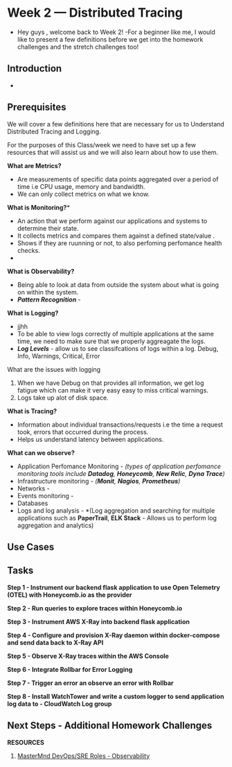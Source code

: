 # Week 2 — Distributed Tracing
- Hey guys , welcome back to Week 2!
-For a beginner like me, I would like to present a few definitions before we get into the homework challenges and the stretch challenges too!
 
## Introduction
-

## Prerequisites
We will cover a few definitions here that are necessary for us to Understand Distributed Tracing and Logging.

For the purposes of this Class/week we need to have set up a few resources that will assist us and we will also learn about how to use them.

**What are Metrics?**
- Are measurements of specific data points aggregated over a period of time i.e CPU usage, memory and bandwidth.
- We can only collect metrics on what we know.

**What is Monitoring?***
- An action that we perform against our applications and systems to determine their state.
- It collects metrics and compares them against a defined state/value .
- Shows if they are ruunning or not, to also perfoming perfomance health checks.
- 

**What is Observability?**
- Being able to look at data from outside the system about what is going on within the system.
- ***Pattern Recognition*** - 

**What is Logging?**
- jjhh
- To be able to view logs correctly of multiple applications at the same time, we need to make sure that we properly aggreagate the logs.
- ***Log Levels*** - allow us to see classifcations of logs within a log.
Debug, Info, Warnings, Critical, Error

What are the issues with logging
1. When we have Debug on that provides all information, we get log fatigue which can make it very easy easy to miss critical warnings.
2. Logs take up alot of disk space.

**What is Tracing?**
- Information about individual transactions/requests i.e the time a request took, errors that occurred during the process.
- Helps us understand latency between applications.

**What can we observe?**
- Application Perfomance Monitoring - *(types of application perfomance monitoring tools include **Datadog**, **Honeycomb**, **New Relic**, **Dyna Trace**)*
- Infrastructure monitoring - *(**Monit**, **Nagios**, **Prometheus**)*
- Networks -
- Events monitoring - 
- Databases
- Logs and log analysis - *(Log aggregation and searching for multiple applications such as **PaperTrail**, **ELK Stack** - Allows us to perform log aggregation and analytics)

## Use Cases


## Tasks

**Step 1 - Instrument our backend flask application to use Open Telemetry (OTEL) with Honeycomb.io as the provider**


**Step 2 - Run queries to explore traces within Honeycomb.io**


**Step 3 - Instrument AWS X-Ray into backend flask application**


**Step 4 - Configure and provision X-Ray daemon within docker-compose and send data back to X-Ray API**


**Step 5 - Observe X-Ray traces within the AWS Console**


**Step 6 - Integrate Rollbar for Error Logging**


**Step 7 - Trigger an error an observe an error with Rollbar**


**Step 8 - Install WatchTower and write a custom logger to send application log data to - CloudWatch Log group**


## Next Steps - Additional Homework Challenges


**RESOURCES**
1. [MasterMnd DevOps/SRE Roles - Observability](https://www.youtube.com/watch?v=N2sOzYMwxJs&list=PLleOCN2eBn8KYJlW2kZ90ZNiUaYOy2fI4&index=8)
